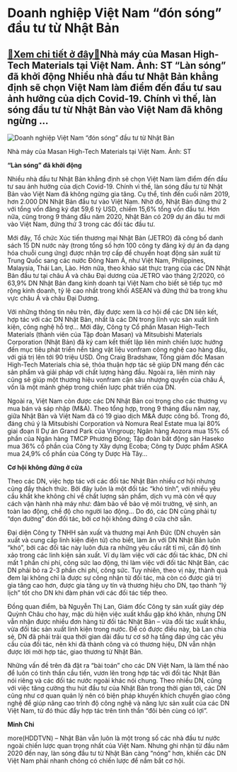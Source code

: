 Doanh nghiệp Việt Nam “đón sóng” đầu tư từ Nhật Bản
===================================================

[:gift:Xem chi tiết ở đây:gift:](https://hddtvn.com/doanh-nghiep-viet-nam-don-song-dau-tu-tu-nhat-ban/)Nhà máy của Masan High-Tech Materials tại Việt Nam. Ảnh: ST “Làn sóng” đã khởi động Nhiều nhà đầu tư Nhật Bản khẳng định sẽ chọn Việt Nam làm điểm đến đầu tư sau ảnh hưởng của dịch Covid-19. Chính vì thế, làn sóng đầu tư từ Nhật Bản vào Việt Nam đã không ngừng …
----------------------------------------------------------------------------------------------------------------------------------------------------------------------------------------------------------------------------------------------------------------------





![Doanh nghiệp Việt Nam “đón sóng” đầu tư từ Nhật Bản](https://hddtvn.com/wp-content/uploads/2021/01/4628_12-_u-90-trieu-usd-tu-tap-doan-nhat-ban-anh2.jpg "Doanh nghiệp Việt Nam “đón sóng” đầu tư từ Nhật Bản")


Nhà máy của Masan High-Tech Materials tại Việt Nam. Ảnh: ST



**“Làn sóng” đã khởi động**


Nhiều nhà đầu tư Nhật Bản khẳng định sẽ chọn Việt Nam làm điểm đến đầu tư sau ảnh hưởng của dịch Covid-19. Chính vì thế, làn sóng đầu tư từ Nhật Bản vào Việt Nam đã không ngừng gia tăng. Cụ thể, tính đến cuối năm 2019, hơn 2.000 DN Nhật Bản đầu tư vào Việt Nam. Nhờ đó, Nhật Bản đứng thứ 2 với tổng vốn đăng ký đạt 59,6 tỷ USD, chiếm 15,6% tổng vốn đầu tư. Hơn nữa, cũng trong 9 tháng đầu năm 2020, Nhật Bản có 209 dự án đầu tư mới vào Việt Nam, đứng thứ 3 trong các đối tác đầu tư.


Mới đây, Tổ chức Xúc tiến thương mại Nhật Bản (JETRO) đã công bố danh sách 15 DN nước này (trong tổng số hơn 100 công ty đăng ký dự án đa dạng hóa chuỗi cung ứng) được nhận trợ cấp để chuyển hoạt động sản xuất từ Trung Quốc sang các nước Đông Nam Á, như Việt Nam, Philippines, Malaysia, Thái Lan, Lào. Hơn nữa, theo khảo sát thực trạng của các DN Nhật Bản đầu tư tại châu Á và châu Đại dương của JETRO vào tháng 2/2020, có 63,9% DN Nhật Bản đang kinh doanh tại Việt Nam cho biết sẽ tiếp tục mở rộng kinh doanh, tỷ lệ cao nhất trong khối ASEAN và đứng thứ ba trong khu vực châu Á và châu Đại Dương.


Với những thông tin nêu trên, đây được xem là cơ hội để các DN liên kết, hợp tác với các DN Nhật Bản, nhất là các DN trong lĩnh vực sản xuất linh kiện, công nghệ hỗ trợ… Mới đây, Công ty Cổ phần Masan High-Tech Materials (thành viên của Tập đoàn Masan) và Mitsubishi Materials Corporation (Nhật Bản) đã ký cam kết thiết lập liên minh chiến lược hướng đến mục tiêu phát triển nền tảng vật liệu vonfram công nghệ cao hàng đầu, với giá trị lên tới 90 triệu USD. Ông Craig Bradshaw, Tổng giám đốc Masan High-Tech Materials chia sẻ, thỏa thuận hợp tác sẽ giúp DN mang đến các sản phẩm và giải pháp với chất lượng hàng đầu. Ngoài ra, liên minh này cũng sẽ giúp một thương hiệu vonfram cận sâu nhượng quyền của châu Á, vốn là một mảnh ghép trong chiến lược phát triển của DN.


Ngoài ra, Việt Nam còn được các DN Nhật Bản coi trọng cho các thương vụ mua bán và sáp nhập (M&A). Theo tổng hợp, trong 9 tháng đầu năm nay, giữa Nhật Bản và Việt Nam đã có 19 giao dịch M&A được công bố. Trong đó, đáng chú ý là Mitsubishi Corporation và Nomura Real Estate mua lại 80% giai đoạn II Dự án Grand Park của Vingroup; Ngân hàng Aozora mua 15% cổ phần của Ngân hàng TMCP Phương Đông; Tập đoàn bất động sản Haseko mua 36% cổ phần của Công ty Xây dựng Ecoba; Công ty Dược phẩm ASKA mua 24,9% cổ phần của Công ty Dược Hà Tây…


**Cơ hội không đứng ở cửa**


Theo các DN, việc hợp tác với các đối tác Nhật Bản nhiều cơ hội nhưng cũng đầy thách thức. Bởi đây luôn là một đối tác “khó tính”, với nhiều yêu cầu khắt khe không chỉ về chất lượng sản phẩm, dịch vụ mà còn về quy cách vận hành nhà máy như: đảm bảo về bảo vệ môi trường, vệ sinh, an toàn lao động, chế độ cho người lao động… Do đó, các DN cũng phải tự “dọn đường” đón đối tác, bởi cơ hội không đứng ở cửa chờ sẵn.


Đại diện Công ty TNHH sản xuất và thương mại Anh Đức (DN chuyên sản xuất và cung cấp linh kiện điện tử) cho biết, làm ăn với DN Nhật Bản luôn “khó”, bởi các đối tác này luôn đưa ra những yêu cầu rất tỉ mỉ, cần độ tinh xảo trong các linh kiện sản xuất. Ví dụ làm việc với các đối tác khác, DN chỉ mất 1 phần chi phí, công sức lao động, thì làm việc với đối tác Nhật Bản, các DN phải bỏ ra 2-3 phần chi phí, công sức. Tuy nhiên, theo vị này, thành quả đem lại không chỉ là được sự công nhận từ đối tác, mà còn có được giá trị gia tăng cao hơn, được gia tăng uy tín và thương hiệu cho DN, tạo thành “lý lịch” tốt cho DN khi đàm phán với các đối tác tiếp theo.


Đồng quan điểm, bà Nguyễn Thị Lan, Giám đốc Công ty sản xuất giày dép Quỳnh Châu cho hay, mặc dù hiện việc xuất khẩu gặp khó khăn, nhưng DN vẫn nhận được nhiều đơn hàng từ đối tác Nhật Bản – vừa đối tác xuất khẩu, vừa đối tác sản xuất linh kiện trong nước. Để có được điều này, bà Lan chia sẻ, DN đã phải trải qua thời gian dài đầu tư cơ sở hạ tầng đáp ứng các yêu cầu của đối tác, nên khi đã thành công và có thương hiệu, DN vẫn nhận được lời mời hợp tác, giao thương từ Nhật Bản.


Những vấn đề trên đã đặt ra “bài toán” cho các DN Việt Nam, là làm thế nào để luôn có tinh thần cầu tiến, vươn lên trong hợp tác với đối tác Nhật Bản nói riêng và các đối tác nước ngoài khác nói chung. Theo nhiều DN, cũng với việc tăng cường thu hút đầu tư của Nhật Bản trong thời gian tới, các DN cũng như cơ quan quản lý nên có biện pháp khuyến khích chuyển giao công nghệ để giúp nâng cao trình độ công nghệ và năng lực sản xuất của các DN Việt Nam, từ đó thúc đẩy hợp tác trên tinh thần “đôi bên cùng có lợi”.




**Minh Chi**



more(HDDTVN) – Nhật Bản vẫn luôn là một trong số các nhà đầu tư nước ngoài chiến lược quan trọng nhất của Việt Nam. Nhưng ghi nhận từ đầu năm 2020 đến nay, làn sóng đầu tư từ Nhật Bản càng “nóng” hơn, khiến các DN Việt Nam phải nhanh chóng có chiến lược để nắm bắt cơ hội.

